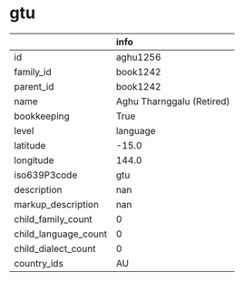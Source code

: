 # gtu
|                      | info                      |
|:---------------------|:--------------------------|
| id                   | aghu1256                  |
| family_id            | book1242                  |
| parent_id            | book1242                  |
| name                 | Aghu Tharnggalu (Retired) |
| bookkeeping          | True                      |
| level                | language                  |
| latitude             | -15.0                     |
| longitude            | 144.0                     |
| iso639P3code         | gtu                       |
| description          | nan                       |
| markup_description   | nan                       |
| child_family_count   | 0                         |
| child_language_count | 0                         |
| child_dialect_count  | 0                         |
| country_ids          | AU                        |